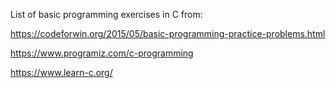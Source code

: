 List of basic programming exercises in C from:

https://codeforwin.org/2015/05/basic-programming-practice-problems.html

https://www.programiz.com/c-programming

https://www.learn-c.org/
